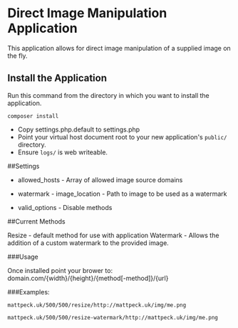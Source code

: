 # Direct Image Manipulation Application

This application allows for direct image manipulation of a supplied image on the fly.

## Install the Application

Run this command from the directory in which you want to install the application.

    composer install
    
* Copy settings.php.default to settings.php
* Point your virtual host document root to your new application's `public/` directory.
* Ensure `logs/` is web writeable.

##Settings

* allowed_hosts - Array of allowed image source domains

* watermark - image_location - Path to image to be used as a watermark

* valid_options - Disable methods

##Current Methods

Resize - default method for use with application
Watermark - Allows the addition of a custom watermark to the provided image.

###Usage

Once installed point your brower to: domain.com/{width}/{height}/{method[-method]}/{url}

###Examples:

    mattpeck.uk/500/500/resize/http://mattpeck.uk/img/me.png

    mattpeck.uk/500/500/resize-watermark/http://mattpeck.uk/img/me.png